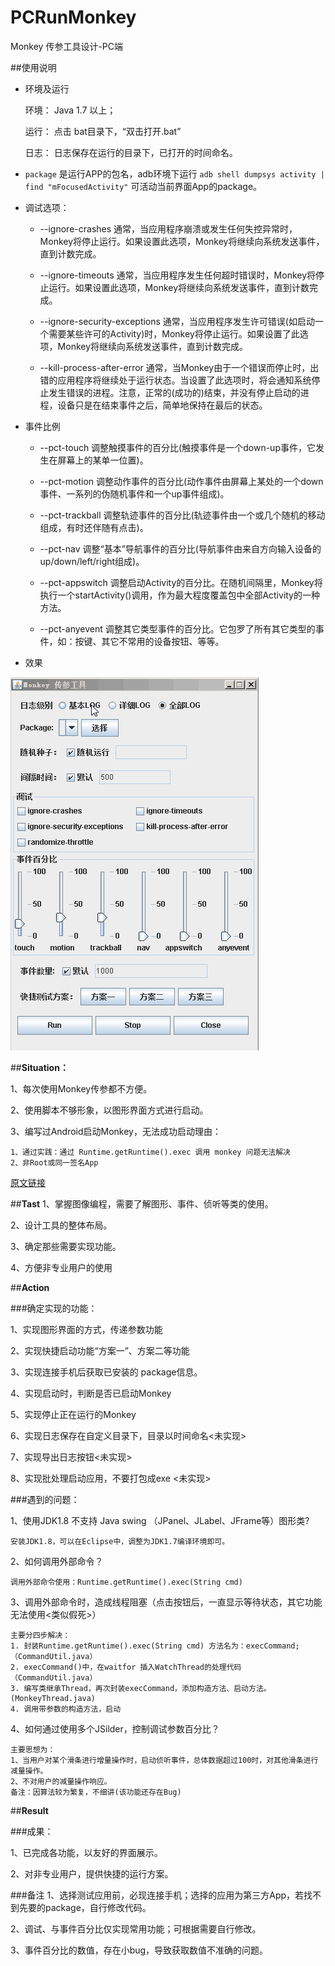 # PCRunMonkey

Monkey 传参工具设计-PC端

##使用说明

* 环境及运行

	环境： Java 1.7 以上；

	运行： 点击 bat目录下，“双击打开.bat”

	日志： 日志保存在运行的目录下，已打开的时间命名。

* `package` 是运行APP的包名，adb环境下运行 `adb shell dumpsys activity | find "mFocusedActivity"` 可活动当前界面App的package。
	
* 调试选项：

	* --ignore-crashes
通常，当应用程序崩溃或发生任何失控异常时，Monkey将停止运行。如果设置此选项，Monkey将继续向系统发送事件，直到计数完成。

	* --ignore-timeouts
通常，当应用程序发生任何超时错误时，Monkey将停止运行。如果设置此选项，Monkey将继续向系统发送事件，直到计数完成。

	* --ignore-security-exceptions
通常，当应用程序发生许可错误(如启动一个需要某些许可的Activity)时，Monkey将停止运行。如果设置了此选项，Monkey将继续向系统发送事件，直到计数完成。

	* --kill-process-after-error
通常，当Monkey由于一个错误而停止时，出错的应用程序将继续处于运行状态。当设置了此选项时，将会通知系统停止发生错误的进程。注意，正常的(成功的)结束，并没有停止启动的进程，设备只是在结束事件之后，简单地保持在最后的状态。


* 事件比例

	* --pct-touch
调整触摸事件的百分比(触摸事件是一个down-up事件，它发生在屏幕上的某单一位置)。

	* --pct-motion
调整动作事件的百分比(动作事件由屏幕上某处的一个down事件、一系列的伪随机事件和一个up事件组成)。

	* --pct-trackball
调整轨迹事件的百分比(轨迹事件由一个或几个随机的移动组成，有时还伴随有点击)。

	* --pct-nav
调整“基本”导航事件的百分比(导航事件由来自方向输入设备的up/down/left/right组成)。

	* --pct-appswitch
调整启动Activity的百分比。在随机间隔里，Monkey将执行一个startActivity()调用，作为最大程度覆盖包中全部Activity的一种方法。

	* --pct-anyevent
调整其它类型事件的百分比。它包罗了所有其它类型的事件，如：按键、其它不常用的设备按钮、等等。


* 效果

![run](pic/run.gif)




##**Situation：**

1、每次使用Monkey传参都不方便。

2、使用脚本不够形象，以图形界面方式进行启动。

3、编写过Android启动Monkey，无法成功启动理由：

    1、通过实践：通过 Runtime.getRuntime().exec 调用 monkey 问题无法解决
    2、非Root或同一签名App 

[原文链接](http://stackoverflow.com/questions/20518745/how-is-it-possible-to-run-monkey-from-android-app)


##**Tast**
1、掌握图像编程，需要了解图形、事件、侦听等类的使用。

2、设计工具的整体布局。

3、确定那些需要实现功能。

4、方便非专业用户的使用

##**Action**

###确定实现的功能：

1、实现图形界面的方式，传递参数功能

2、实现快捷启动功能“方案一”、方案二等功能

3、实现连接手机后获取已安装的 package信息。

4、实现启动时，判断是否已启动Monkey

5、实现停止正在运行的Monkey

6、实现日志保存在自定义目录下，目录以时间命名<未实现>

7、实现导出日志按钮<未实现>

8、实现批处理启动应用，不要打包成exe <未实现>

###遇到的问题：

1、使用JDK1.8 不支持 Java swing （JPanel、JLabel、JFrame等）图形类?

    安装JDK1.8，可以在Eclipse中，调整为JDK1.7编译环境即可。

2、如何调用外部命令？

    调用外部命令使用：Runtime.getRuntime().exec(String cmd)
    
3、调用外部命令时，造成线程阻塞（点击按钮后，一直显示等待状态，其它功能无法使用<类似假死>）

    主要分四步解决：
    1. 封装Runtime.getRuntime().exec(String cmd) 方法名为：execCommand;（CommandUtil.java）
    2. execCommand()中，在waitfor 插入WatchThread的处理代码（CommandUtil.java）
    3. 编写类继承Thread，再次封装execCommand，添加构造方法、启动方法。(MonkeyThread.java)
    4. 调用带参数的构造方法，启动


4、如何通过使用多个JSilder，控制调试参数百分比？

    主要思想为：
    1、当用户对某个滑条进行增量操作时，启动侦听事件，总体数据超过100时，对其他滑条进行减量操作。
    2、不对用户的减量操作响应。
    备注：因算法较为繁复，不细讲(该功能还存在Bug)

##**Result**

###成果：

1、已完成各功能，以友好的界面展示。

2、对非专业用户，提供快捷的运行方案。

###备注
1、选择测试应用前，必现连接手机；选择的应用为第三方App，若找不到先要的package，自行修改代码。

2、调试、与事件百分比仅实现常用功能；可根据需要自行修改。

3、事件百分比的数值，存在小bug，导致获取数值不准确的问题。

